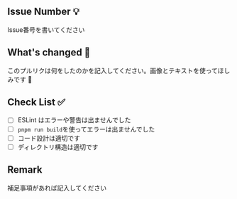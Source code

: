 ## Issue Number 💡

Issue番号を書いてください

## What's changed 🧪

このプルリクは何をしたのかを記入してください。画像とテキストを使ってほしみです 🥺

## Check List ✅

- [ ] ESLint はエラーや警告は出ませんでした
- [ ] `pnpm run build`を使ってエラーは出ませんでした
- [ ] コード設計は適切です
- [ ] ディレクトリ構造は適切です

## Remark

補足事項があれば記入してください
